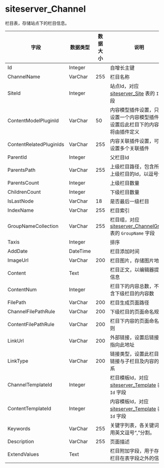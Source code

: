 # siteserver_Channel

栏目表，存储站点下的栏目信息。

字段 | 数据类型 | 数据大小 | 说明
------ | ------ | ------ | ------
Id | Integer | | 自增长主键
ChannelName | VarChar | 255 | 栏目名称
SiteId | Integer | | 站点Id，对应 [siteserver_Site](siteserver_Site.md) 表的 `Id` 字段
ContentModelPluginId | VarChar | 50 | 内容模型插件设置，只能设置一个内容模型插件，设置后此栏目下的内容表将由插件定义
ContentRelatedPluginIds | VarChar | 255 | 内容关联插件设置，可以设置多个关联插件
ParentId | Integer | | 父栏目Id
ParentsPath | VarChar | 255 | 上级栏目路径，包含所有上级栏目的Id，以逗号分隔
ParentsCount | Integer | | 上级栏目数量
ChildrenCount | Integer | | 下级栏目数量
IsLastNode | VarChar | 18 | 是否最后一级栏目
IndexName | VarChar | 255 | 栏目索引
GroupNameCollection | VarChar | 255 | 栏目组，对应 [siteserver_ChannelGroup](siteserver_ChannelGroup.md) 表的 `GroupName` 字段
Taxis | Integer | | 排序
AddDate | DateTime | | 栏目添加时间
ImageUrl | VarChar | 200 | 栏目图片，存储图片地址
Content | Text | | 栏目正文，以编辑器提交信息
ContentNum | Integer | | 栏目下的内容总数，不包含下级栏目的内容数
FilePath | VarChar | 200 | 栏目生成页面路径
ChannelFilePathRule | VarChar | 200 | 下级栏目的页面命名规则
ContentFilePathRule | VarChar | 200 | 栏目下内容的页面命名规则
LinkUrl | VarChar | 200 | 外部链接，设置后链接将指向此地址
LinkType | VarChar | 200 | 链接类型，设置此栏目的链接与子栏目及内容的关系
ChannelTemplateId | Integer | | 栏目模板Id，对应 [siteserver_Template](siteserver_Template.md) 表的 `Id` 字段
ContentTemplateId | Integer | | 内容模板Id，对应 [siteserver_Template](siteserver_Template.md) 表的 `Id` 字段
Keywords | VarChar | 255 | 关键字列表，各关键词间用英文逗号“,”分割。
Description | VarChar | 255 | 页面描述
ExtendValues | Text | | 栏目附加字段，用于存储栏目在表字段之外的信息